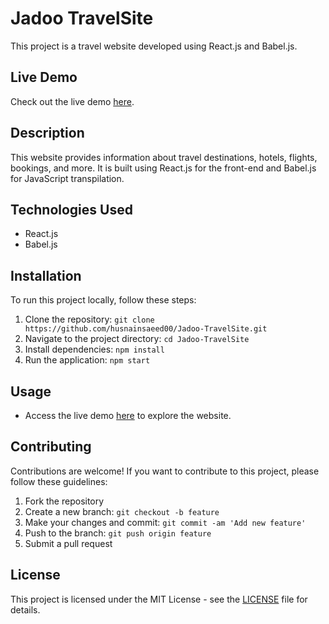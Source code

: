 # Jadoo TravelSite

This project is a travel website developed using React.js and Babel.js.

## Live Demo

Check out the live demo [here](https://husnainsaeed00.github.io/Jadoo-TravelSite/).

## Description

This website provides information about travel destinations, hotels, flights, bookings, and more. It is built using React.js for the front-end and Babel.js for JavaScript transpilation.

## Technologies Used

- React.js
- Babel.js

## Installation

To run this project locally, follow these steps:

1. Clone the repository: `git clone https://github.com/husnainsaeed00/Jadoo-TravelSite.git`
2. Navigate to the project directory: `cd Jadoo-TravelSite`
3. Install dependencies: `npm install`
4. Run the application: `npm start`

## Usage

- Access the live demo [here](https://husnainsaeed00.github.io/Jadoo-TravelSite/) to explore the website.

## Contributing

Contributions are welcome! If you want to contribute to this project, please follow these guidelines:

1. Fork the repository
2. Create a new branch: `git checkout -b feature`
3. Make your changes and commit: `git commit -am 'Add new feature'`
4. Push to the branch: `git push origin feature`
5. Submit a pull request

## License

This project is licensed under the MIT License - see the [LICENSE](LICENSE) file for details.
